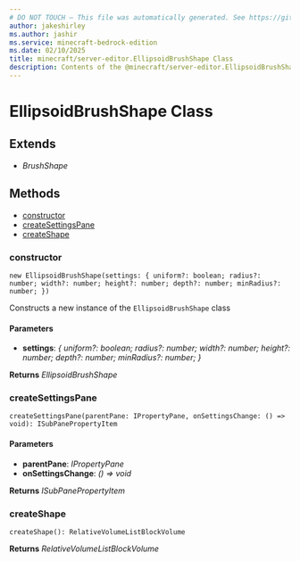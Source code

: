 ```yaml
---
# DO NOT TOUCH — This file was automatically generated. See https://github.com/mojang/minecraftapidocsgenerator to modify descriptions, examples, etc.
author: jakeshirley
ms.author: jashir
ms.service: minecraft-bedrock-edition
ms.date: 02/10/2025
title: minecraft/server-editor.EllipsoidBrushShape Class
description: Contents of the @minecraft/server-editor.EllipsoidBrushShape class.
---
```

# EllipsoidBrushShape Class

## Extends
- *BrushShape*

## Methods
- [constructor](#(constructor))
- [createSettingsPane](#createsettingspane)
- [createShape](#createshape)

### **constructor**
`
new EllipsoidBrushShape(settings: {
        uniform?: boolean;
        radius?: number;
        width?: number;
        height?: number;
        depth?: number;
        minRadius?: number;
    })
`

Constructs a new instance of the `EllipsoidBrushShape` class

#### **Parameters**
- **settings**: *{
        uniform?: boolean;
        radius?: number;
        width?: number;
        height?: number;
        depth?: number;
        minRadius?: number;
    }*

**Returns** *EllipsoidBrushShape*

### **createSettingsPane**
`
createSettingsPane(parentPane: IPropertyPane, onSettingsChange: () => void): ISubPanePropertyItem
`

#### **Parameters**
- **parentPane**: *IPropertyPane*
- **onSettingsChange**: *() => void*

**Returns** *ISubPanePropertyItem*

### **createShape**
`
createShape(): RelativeVolumeListBlockVolume
`

**Returns** *RelativeVolumeListBlockVolume*
